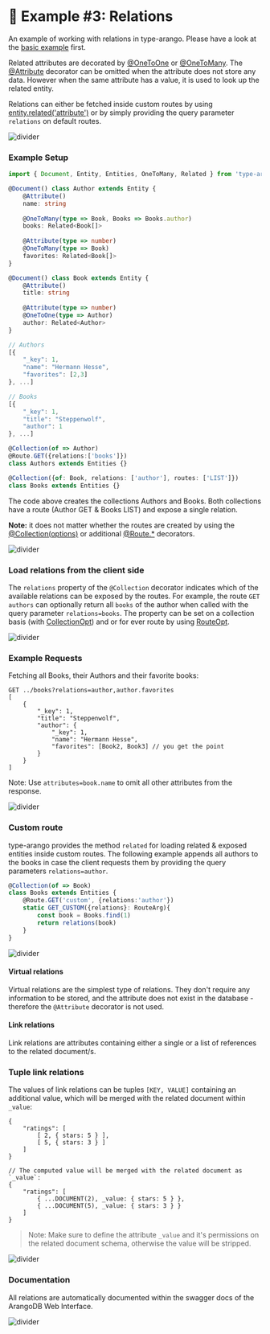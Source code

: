 # 📌 Example #3: Relations

An example of working with relations in type-arango. Please have a look at the [basic example](../1-basic) first.

Related attributes are decorated by [@OneToOne](../../API.md#onetoonetype-relation) or [@OneToMany](../../API.md#onetomanytype-relation). The [@Attribute](../../API.md#attributeschema-readers-writers) decorator can be omitted when the attribute does not store any data. However when the same attribute has a value, it is used to look up the related entity.

Relations can either be fetched inside custom routes by using [entity.related('attribute')](../../API.md#entityrelatedattribute-keepattributes) or by simply providing the query parameter `relations` on default routes.

![divider](../../assets/divider.small.png)

### Example Setup

```ts
import { Document, Entity, Entities, OneToMany, Related } from 'type-arango'

@Document() class Author extends Entity {
    @Attribute()
    name: string
    
    @OneToMany(type => Book, Books => Books.author)
    books: Related<Book[]>
    
    @Attribute(type => number)
    @OneToMany(type => Book)
    favorites: Related<Book[]>
}

@Document() class Book extends Entity {
    @Attribute()
    title: string
    
    @Attribute(type => number)
    @OneToOne(type => Author)
    author: Related<Author>
}

// Authors
[{
    "_key": 1,
    "name": "Hermann Hesse",
    "favorites": [2,3]
}, ...]

// Books
[{
    "_key": 1,
    "title": "Steppenwolf",
    "author": 1
}, ...]

@Collection(of => Author)
@Route.GET({relations:['books']})
class Authors extends Entities {}

@Collection({of: Book, relations: ['author'], routes: ['LIST']})
class Books extends Entities {}
```

The code above creates the collections Authors and Books. Both collections have a route (Author GET & Books LIST) and expose a single relation.

**Note:** it does not matter whether the routes are created by using the [@Collection(options)](../../API.md#collectionofdocument-options) or additional [@Route.*](../../API.md#routegetpath-schema-roles-summary-options) decorators.

![divider](../../assets/divider.small.png)


### Load relations from the client side

The `relations` property of the `@Collection` decorator indicates which of the available relations can be exposed by the routes. For example, the route `GET authors` can optionally return all `books` of the author when called with the query parameter `relations=books`.
The property can be set on a collection basis (with [CollectionOpt](../../API.md#collectionofdocument-options)) and or for ever route by using [RouteOpt](../../API.md#routeopt).

![divider](../../assets/divider.small.png)

### Example Requests

Fetching all Books, their Authors and their favorite books:

```
GET ../books?relations=author,author.favorites
[
    {
        "_key": 1,
        "title": "Steppenwolf",
        "author": {
            "_key": 1,
            "name": "Hermann Hesse",
            "favorites": [Book2, Book3] // you get the point
        }
    }
]
```

Note: Use `attributes=book.name` to omit all other attributes from the response.

![divider](../../assets/divider.small.png)

### Custom route

type-arango provides the method `related` for loading related & exposed entities inside custom routes. The following example appends all authors to the books in case the client requests them by providing the query parameters `relations=author`.

```ts
@Collection(of => Book)
class Books extends Entities {
    @Route.GET('custom', {relations:'author'})
    static GET_CUSTOM({relations}: RouteArg){
        const book = Books.find(1)
        return relations(book)
    }
}
```

![divider](../../assets/divider.small.png)

#### Virtual relations

Virtual relations are the simplest type of relations. They don't require any information to be stored, and the attribute does not exist in the database - therefore the `@Attribute` decorator is not used. 

#### Link relations

Link relations are attributes containing either a single or a list of references to the related document/s.

### Tuple link relations 
The values of link relations can be tuples `[KEY, VALUE]` containing an additional value, which will be merged with the related document within `_value`:

```
{
    "ratings": [
        [ 2, { stars: 5 } ],
        [ 5, { stars: 3 } ]
    ]
}

// The computed value will be merged with the related document as `_value`:
{
    "ratings": [
        { ...DOCUMENT(2), _value: { stars: 5 } },
        { ...DOCUMENT(5), _value: { stars: 3 } }
    ]
}
```

> Note: Make sure to define the attribute `_value` and it's permissions on the related document schema, otherwise the value will be stripped.

![divider](../../assets/divider.small.png)

### Documentation

All relations are automatically documented within the swagger docs of the ArangoDB Web Interface.

![divider](../../assets/divider.png)


 